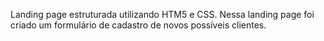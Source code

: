 Landing page estruturada utilizando HTM5 e CSS. Nessa landing page foi criado um formulário de cadastro de novos possíveis clientes. 
